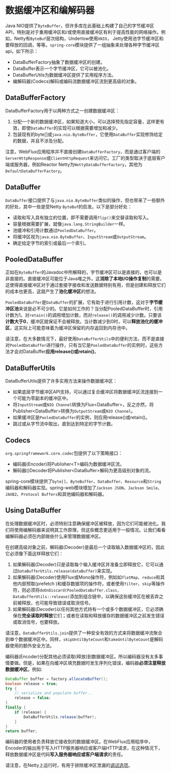 # 数据缓冲区和编解码器

Java NIO提供了`ByteBuffer`，但许多库在此基础上构建了自己的字节缓冲区API，特别是对于重用缓冲区和/或使用直接缓冲区有利于提高性能的网络操作。例如，Netty有`ByteBuf`层次结构，Undertow使用`XNIO`， Jetty使用池字节缓冲区和要释放的回调，等等。`spring-core`模块提供了一组抽象来处理各种字节缓冲区api，如下所示：

- DataBufferFactory抽象了数据缓冲区的创建。
- DataBuffer表示一个字节缓冲区，它可以被池化。
- DataBufferUtils为数据缓冲区提供了实用程序方法。
- 编解码器(Codecs)解码或编码流数据缓冲区流到更高级的对象。



## DataBufferFactory

DataBufferFactory用于以两种方式之一创建数据缓冲区：

1. 分配一个新的数据缓冲区，如果知道大小，可以选择预先指定容量，这样更有效，即使`DataBuffer`的实现可以根据需要增加和减少。
2. 包装现有的byte[]或`java.nio.ByteBuffer`，它使用`DataBuffer`实现修饰给定的数据，并且不涉及分配。

注意，WebFlux应用程序并不直接创建`DataBufferFactory`，而是通过客户端的`ServerHttpResponse`或`ClientHttpRequest`来访问它。工厂的类型取决于底层客户端或服务器，例如Reactor Netty为`NettyDataBufferFactory`，其他为`DefaultDataBufferFactory`。



## DataBuffer

`DataBuffer`接口提供了与`java.nio.ByteBuffer`类似的操作，但也带来了一些额外的好处，其中一些是受Netty `ByteBuf`的启发。以下是部分好处：

- 读取和写入具有独立的位置，即不需要调用`flip()`来交替读取和写入。
- 容量根据需要扩展，就像`java.lang.StringBuilder`一样。
- 池缓冲和引用计数通过`PooledDataBuffer`。
- 将缓冲区视为`java.nio.ByteBuffer`、`InputStream`或`OutputStream`。
- 确定给定字节的索引或最后一个索引。



## PooledDataBuffer

正如在`ByteBuffer`的Javadoc中所解释的，字节缓冲区可以是直接的，也可以是非直接的。直接缓冲区可能位于Java堆之外，这**消除了本地I/O操作复制**的需要。这使得直接缓冲区对于通过套接字接收和发送数据特别有用，但是创建和释放它们的成本也更高，这就产生了**池化缓冲区**的想法。

`PooledDataBuffer`是`DataBuffer`的扩展，它有助于进行引用计数，这对于**字节缓冲区池**来说是必不可少的。它是如何工作的？当分配PooledDataBuffer时，引用计数为1。对`retain()`的调用增加计数，而对`release()`的调用减少计数。只要该**计数大于0**，缓冲区就保证不会被释放。当计数减少到0时，可以**释放池化的缓冲区**，这实际上可能意味着为缓冲区保留的内存返回到内存池中。

请注意，在大多数情况下，最好使用`DataBufferUtils`中的便利方法，而不是直接对`PooledDataBuffer`进行操作，只有当它是`PooledDataBuffer`的实例时，这些方法才会对DataBuffer**应用release()或retain()**。



## DataBufferUtils

DataBufferUtils提供了许多实用方法来操作数据缓冲区：

- 如果底层字节缓冲区API支持，可以通过复合缓冲区将数据缓冲区流连接到一个可能为零副本的缓冲区中。
- 将`InputStream`或`NIO Channel`转换为Flux\<DataBuffer\>，反之亦然，将Publisher\<DataBuffer\>转换为`OutputStream`或`NIO Channel`。
- 如果缓冲区是`PooledDataBuffer`的实例，则应用release()或retain()。
- 跳过或从字节流中取出，直到达到特定的字节计数。





## Codecs

`org.springframework.core.codec`包提供了以下策略接口：

- 编码器(Encoder)将Publisher\<T\>编码为数据缓冲区流。
- 解码器()Decoder将Publisher\<DataBuffer\>解码为更高级别对象的流。



spring-core模块提供了`byte[]`、`ByteBuffer`、`DataBuffer`、`Resource`和`String`编码器和解码器实现。spring-web模块增加了`Jackson JSON`、`Jackson Smile`、`JAXB2`、`Protocol Buffers`和其他编码器和解码器。



## Using DataBuffer

在处理数据缓冲区时，必须特别注意确保缓冲区被释放，因为它们可能被池化。我们将使用编解码器来说明其工作原理，但这些概念更适用于一般情况。让我们看看编解码器必须在内部做些什么来管理数据缓冲区。

在创建高级对象之前，解码器(Decoder)是最后一个读取输入数据缓冲区的，因此它必须像下面这样释放它们：

1. 如果解码器(Decoder)只是读取每个输入缓冲区并准备立即释放它，它可以通过`DataBufferUtils.release(dataBuffer)`来实现。
2. 如果解码器(Decoder)使用Flux或Mono操作符，例如如`flatMap`、`reduce`和其他内部预取(prefetch )和缓存数据项的操作符，或者使用`filter`、`skip`等操作符，则必须将`doOnDiscard(PooledDataBuffer.class, DataBufferUtils::release)`添加到组合链中，以确保这些缓冲区在被丢弃之前被释放，也可能导致错误或取消信号。
3. 如果解码器(Decoder)以任何其他方式持有一个或多个数据缓冲区，它必须确保在**完全读取时释放**它们；或者在读取和释放缓存的数据缓冲区之前发生错误或取消信号，也要释放。

请注意，`DataBufferUtils.join`提供了一种安全有效的方式来将数据缓冲流聚合到单个数据缓冲区中。同样，`skipUntilByteCount`和`takeUntilByteCount`是解码器使用的额外安全方法。

编码器(Encoder)分配其他必须读取(释放)到数据缓冲区。所以编码器没有太多事情要做。但是，如果在向缓冲区填充数据时发生序列化错误，编码器**必须注意释放数据缓冲区**。例如:

~~~java
DataBuffer buffer = factory.allocateBuffer();
boolean release = true;
try {
    // serialize and populate buffer..
    release = false;
}
finally {
    if (release) {
        DataBufferUtils.release(buffer);
    }
}
return buffer;

~~~

编码器的使用者负责释放它接收到的数据缓冲区。在WebFlux应用程序中，Encoder的输出用于写入HTTP服务器响应或客户端HTTP请求，在这种情况下，释放数据缓冲区是代码**写入服务器响应或客户端请求**的责任。

请注意，在Netty上运行时，有用于排除缓冲区泄漏的[调试选项](https://github.com/netty/netty/wiki/Reference-counted-objects#troubleshooting-buffer-leaks)。